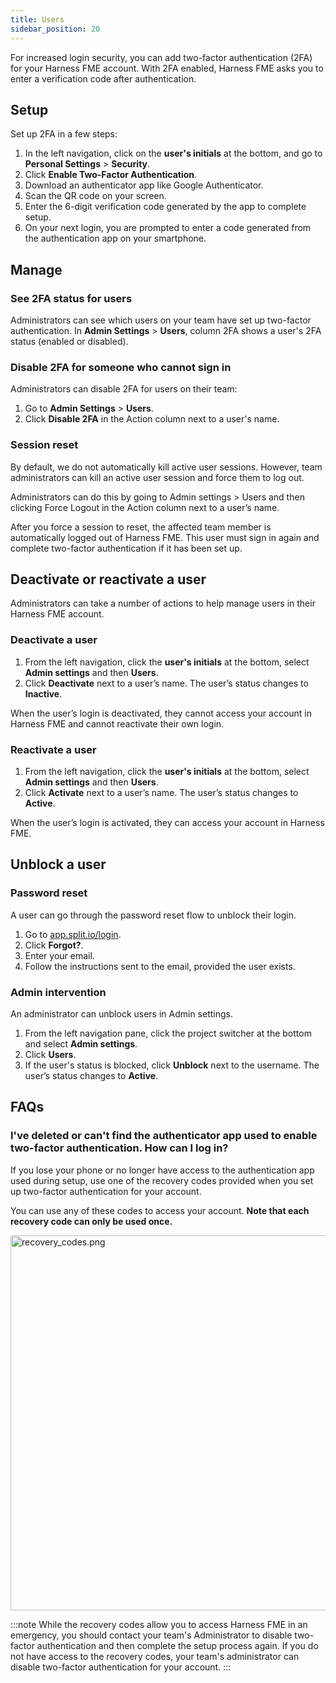 ```yaml
---
title: Users
sidebar_position: 20
---
```


For increased login security, you can add two-factor authentication (2FA) for your Harness FME account. With 2FA enabled, Harness FME asks you to enter a verification code after authentication.

## Setup
 
Set up 2FA in a few steps: 

1. In the left navigation, click on the **user's initials** at the bottom, and go to **Personal Settings** > **Security**.
2. Click **Enable Two-Factor Authentication**.
3. Download an authenticator app like Google Authenticator.
4. Scan the QR code on your screen.
5. Enter the 6-digit verification code generated by the app to complete setup.
6. On your next login, you are prompted to enter a code generated from the authentication app on your smartphone.

## Manage
 
### See 2FA status for users

Administrators can see which users on your team have set up two-factor authentication. In **Admin Settings** > **Users**, column 2FA shows a user's 2FA status (enabled or disabled).

### Disable 2FA for someone who cannot sign in

Administrators can disable 2FA for users on their team: 

1. Go to **Admin Settings** > **Users**.
2. Click **Disable 2FA** in the Action column next to a user's name.

### Session reset

By default, we do not automatically kill active user sessions. However, team administrators can kill an active user session and force them to log out.

Administrators can do this by going to Admin settings > Users and then clicking Force Logout in the Action column next to a user’s name.

After you force a session to reset, the affected team member is automatically logged out of Harness FME. This user must sign in again and complete two-factor authentication if it has been set up.

## Deactivate or reactivate a user

Administrators can take a number of actions to help manage users in their Harness FME account.

### Deactivate a user

1. From the left navigation, click the **user's initials** at the bottom, select **Admin settings** and then **Users**.
1. Click **Deactivate** next to a user’s name. The user’s status changes to **Inactive**.

When the user’s login is deactivated, they cannot access your account in Harness FME and cannot reactivate their own login.

### Reactivate a user

1. From the left navigation, click the **user's initials** at the bottom, select **Admin settings** and then **Users**.
1. Click **Activate** next to a user’s name. The user’s status changes to **Active**.

When the user’s login is activated, they can access your account in Harness FME.

## Unblock a user

### Password reset

A user can go through the password reset flow to unblock their login.

1. Go to [app.split.io/login](https://app.split.io/login).
1. Click **Forgot?**.
1. Enter your email.
1. Follow the instructions sent to the email, provided the user exists.

### Admin intervention

An administrator can unblock users in Admin settings.

1. From the left navigation pane, click the project switcher at the bottom and select **Admin settings**.
1. Click **Users**.
1. If the user's status is blocked, click **Unblock** next to the username. The user’s status changes to **Active**.

## FAQs
 
### I've deleted or can't find the authenticator app used to enable two-factor authentication. How can I log in? 

If you lose your phone or no longer have access to the authentication app used during setup, use one of the recovery codes provided when you set up two-factor authentication for your account.

You can use any of these codes to access your account. **Note that each recovery code can only be used once.**

<img src="https://help.split.io/hc/article_attachments/15734847198861" alt="recovery_codes.png" width="600" />

:::note
While the recovery codes allow you to access Harness FME in an emergency, you should contact your team's Administrator to disable two-factor authentication and then complete the setup process again. If you do not have access to the recovery codes, your team's administrator can disable two-factor authentication for your account.
:::